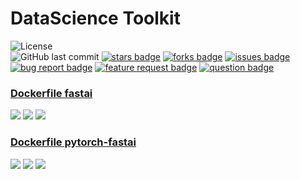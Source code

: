 # DataScience Toolkit  
![License](https://img.shields.io/badge/license-Do%20WTF!%20You%20Want-green.svg)  
![GitHub last commit](https://img.shields.io/github/last-commit/makramjandar/DataScienceToolkit.svg)
[![stars badge]][stars]
[![forks badge]][forks]
[![issues badge]][issues]
[![bug report badge]][bug report]
[![feature request badge]][feature request]
[![question badge]][question]

### [Dockerfile fastai](https://raw.githubusercontent.com/makramjandar/DataScienceToolkit/master/dockerfiles/fastai/fastai/Dockerfile)
[![](https://images.microbadger.com/badges/image/makramjandar/fastai.svg)](https://microbadger.com/images/makramjandar/fastai)
[![](https://images.microbadger.com/badges/version/makramjandar/fastai.svg)](https://microbadger.com/images/makramjandar/fastai)
[![](https://images.microbadger.com/badges/commit/makramjandar/fastai.svg)](https://microbadger.com/images/makramjandar/fastai)


### [Dockerfile pytorch-fastai](https://raw.githubusercontent.com/makramjandar/DataScienceToolkit/master/dockerfiles/pytorch/fastai/Dockerfile)
[![](https://images.microbadger.com/badges/image/makramjandar/pytorch-fastai.svg)](https://microbadger.com/images/makramjandar/pytorch-fastai)
[![](https://images.microbadger.com/badges/version/makramjandar/pytorch-fastai.svg)](https://microbadger.com/images/makramjandar/pytorch-fastai)
[![](https://images.microbadger.com/badges/commit/makramjandar/pytorch-fastai.svg)](https://microbadger.com/images/makramjandar/pytorch-fastai")

[stars badge]:https://img.shields.io/github/stars/makramjandar/DataScienceToolkit.svg
[forks badge]:https://img.shields.io/github/forks/makramjandar/DataScienceToolkit.svg
[issues badge]:https://img.shields.io/github/issues/makramjandar/DataScienceToolkit.svg
[bug report badge]:https://img.shields.io/github/issues/makramjandar/DataScienceToolkit/Bug%20Report.svg
[feature request badge]:https://img.shields.io/github/issues/makramjandar/DataScienceToolkit/Feature%20Request.svg
[question badge]:https://img.shields.io/github/issues/makramjandar/DataScienceToolkit/Question.svg

[stars]:https://github.com/makramjandar/DataScienceToolkit/stargazers
[forks]:https://github.com/makramjandar/DataScienceToolkit/network
[issues]:https://github.com/makramjandar/DataScienceToolkit/issues
[bug report]:https://github.com/makramjandar/DataScienceToolkit/issues?q=is%3Aopen+is%3Aissue+label%3A%22Bug+Report%22
[feature request]:https://makramjandar/DataScienceToolkit/issues?q=is%3Aopen+is%3Aissue+label%3A%22Feature+Request%22
[question]:https://github.com/makramjandar/DataScienceToolkit/issues?q=is%3Aopen+is%3Aissue+label%3AQuestion
